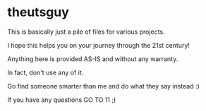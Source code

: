 # theutsguy

This is basically just a pile of files for various projects. 

I hope this helps you on your journey through the 21st century!

Anything here is provided AS-IS and without any warranty. 

In fact, don't use any of it. 

Go find someone smarter than me and do what they say instead :)

If you have any questions GO TO 11 ;)
